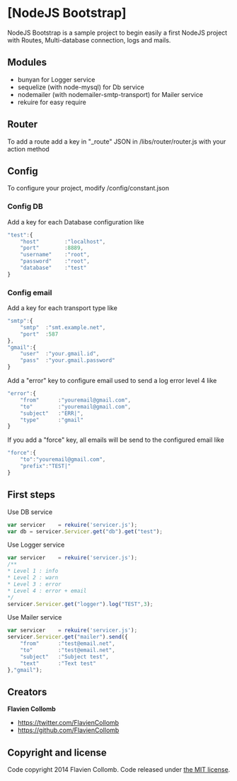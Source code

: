 # [NodeJS Bootstrap]

NodeJS Bootstrap is a sample project to begin easily a first NodeJS project with Routes, Multi-database connection, logs and mails.

## Modules
- bunyan for Logger service
- sequelize (with node-mysql) for Db service
- nodemailer (with nodemailer-smtp-transport) for Mailer service
- rekuire for easy require

## Router

To add a route add a key in "_route" JSON in /libs/router/router.js with your action method

## Config

To configure your project, modify /config/constant.json

### Config DB

Add a key for each Database configuration like
```javascript
"test":{
    "host"        :"localhost",
    "port"        :8889,
    "username"    :"root",
    "password"    :"root",
    "database"    :"test"
}
```

### Config email

Add a key for each transport type like
```javascript
"smtp":{
    "smtp"  :"smt.example.net",
    "port"  :587
},
"gmail":{
    "user"  :"your.gmail.id",
    "pass"  :"your.gmail.password"
}
```

Add a "error" key to configure email used to send a log error level 4 like
```javascript
"error":{
    "from"      :"youremail@gmail.com",
    "to"        :"youremail@gmail.com",
    "subject"   :"ERR|",
    "type"      :"gmail"
}
```

If you add a "force" key, all emails will be send to the configured email like
```javascript
"force":{
    "to":"youremail@gmail.com",
    "prefix":"TEST|"
}
```

## First steps
Use DB service
```javascript
var servicer    = rekuire('servicer.js');
var db = servicer.Servicer.get("db").get("test");
```

Use Logger service
```javascript
var servicer    = rekuire('servicer.js');
/**
* Level 1 : info
* Level 2 : warn
* Level 3 : error
* Level 4 : error + email
*/
servicer.Servicer.get("logger").log("TEST",3);
```

Use Mailer service
```javascript
var servicer    = rekuire('servicer.js');
servicer.Servicer.get("mailer").send({
    "from"      :"test@email.net",
    "to"        :"test@email.net",
    "subject"   :"Subject test",
    "text"      :"Text test"
},"gmail");
```

## Creators
**Flavien Collomb**

- <https://twitter.com/FlavienCollomb>
- <https://github.com/FlavienCollomb>

## Copyright and license
Code copyright 2014 Flavien Collomb. Code released under [the MIT license](LICENSE).
